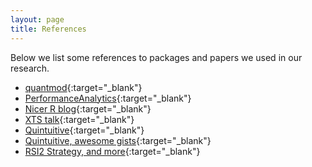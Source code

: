 ```yaml
---
layout: page
title: References
---
```


<div class="message">
  Below we list some references to packages and papers we used in our research.
</div>

* [quantmod](http://www.quantmod.com/){:target="_blank"}
* [PerformanceAnalytics](http://cran.r-project.org/web/packages/PerformanceAnalytics/index.html){:target="_blank"}
* [Nicer R blog](http://nicercode.github.io/guides/functions/){:target="_blank"}
* [XTS talk](http://geektrader.me/2014/05/21/81/){:target="_blank"}
* [Quintuitive](http://www.quintuitive.com/){:target="_blank"}
* [Quintuitive, awesome gists](https://gist.github.com/ivannp){:target="_blank"}
* [RSI2 Strategy, and more](http://stockcharts.com/school/doku.php?id=chart_school:trading_strategies:rsi2){:target="_blank"}
